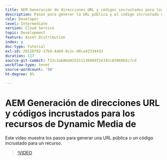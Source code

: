 ```yaml
---
title: AEM Generación de direcciones URL y códigos incrustados para los recursos de Dynamic Media de
description: Pasos para generar la URL pública y el código incrustado de un recurso en Dynamic Media
role: Developer
level: Intermediate
version: Cloud Service
topic: Development
feature: Asset Distribution
index: y
doc-type: Tutorial
exl-id: 2b526f92-17b4-4a69-9c1c-d8ca42334433
duration: 117
source-git-commit: f23c2ab86d42531113690df2e342c65060b5c7cd
workflow-type: tm+mt
source-wordcount: '50'
ht-degree: 0%

---
```


# AEM Generación de direcciones URL y códigos incrustados para los recursos de Dynamic Media de

Este vídeo muestra los pasos para generar una URL pública o un código incrustado para un recurso.

>[!VIDEO](https://video.tv.adobe.com/v/335364?quality=12&learn=on)
